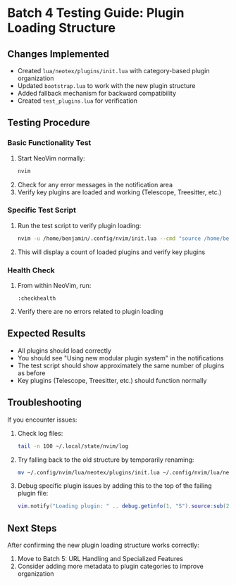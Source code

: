 # Batch 4 Testing Guide: Plugin Loading Structure

## Changes Implemented
- Created `lua/neotex/plugins/init.lua` with category-based plugin organization
- Updated `bootstrap.lua` to work with the new plugin structure
- Added fallback mechanism for backward compatibility
- Created `test_plugins.lua` for verification

## Testing Procedure

### Basic Functionality Test
1. Start NeoVim normally:
   ```bash
   nvim
   ```
2. Check for any error messages in the notification area
3. Verify key plugins are loaded and working (Telescope, Treesitter, etc.)

### Specific Test Script
1. Run the test script to verify plugin loading:
   ```bash
   nvim -u /home/benjamin/.config/nvim/init.lua --cmd "source /home/benjamin/.config/nvim/test_plugins.lua"
   ```
2. This will display a count of loaded plugins and verify key plugins

### Health Check
1. From within NeoVim, run:
   ```
   :checkhealth
   ```
2. Verify there are no errors related to plugin loading

## Expected Results
- All plugins should load correctly
- You should see "Using new modular plugin system" in the notifications
- The test script should show approximately the same number of plugins as before
- Key plugins (Telescope, Treesitter, etc.) should function normally

## Troubleshooting
If you encounter issues:

1. Check log files:
   ```bash
   tail -n 100 ~/.local/state/nvim/log
   ```

2. Try falling back to the old structure by temporarily renaming:
   ```bash
   mv ~/.config/nvim/lua/neotex/plugins/init.lua ~/.config/nvim/lua/neotex/plugins/init.lua.bak
   ```

3. Debug specific plugin issues by adding this to the top of the failing plugin file:
   ```lua
   vim.notify("Loading plugin: " .. debug.getinfo(1, "S").source:sub(2))
   ```

## Next Steps
After confirming the new plugin loading structure works correctly:

1. Move to Batch 5: URL Handling and Specialized Features
2. Consider adding more metadata to plugin categories to improve organization